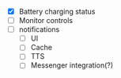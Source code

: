 - [x] Battery charging status
- [ ] Monitor controls
- [ ] notifications
    - [ ] UI
    - [ ] Cache
    - [ ] TTS
    - [ ] Messenger  integration(?)
